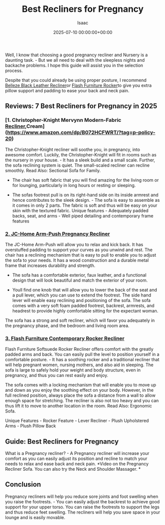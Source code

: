 ﻿---
title: Best Recliners for Pregnancy
description: Well, I know that choosing a good pregnancy recliner and Nursery is a daunting task. - But we all need to deal with the sleepless nights and backache...
slug: /best-recliners-for-pregnancy/
date: 2025-07-10 00:00:00+00:00
lastmod: 2025-07-10 00:00:00+03:00
author: Isaac
categories:

- Recliners
tags:

- recliners

- recliner

- pregnancy
layout: post
---

Well, I know that choosing a good pregnancy recliner and Nursery is a daunting task. - But we all need to deal with the sleepless nights and backache problems. I hope this guide will assist you in the selection process.

Despite that you could already be using proper posture, I recommend [Belleze Black Leather Recliner](https://www.amazon.com/dp/B0731QHV1V/?tag=p-policy-20)or [Flash Furniture Rocker](https://www.amazon.com/dp/B01BKB9YCW/?tag=p-policy-20)to give you extra pillow support and padding to ease your back and neck pain.

##  Reviews: 7 Best Recliners for Pregnancy in 2025

###  [1. Christopher-Knight Mervynn Modern-Fabric [Recliner](https://pestpolicy.com/best-recliners-for-sleeping/),Cream](https://www.amazon.com/dp/B072HCFWRT/?tag=p-policy-20)

The Christopher-Knight recliner will soothe you, in pregnancy, into awesome comfort. Luckily, the Christopher-Knight will fit in rooms such as the nursery in your house. - It has a sleek build and a small scale. Further, the sofa reclining system is quiet. The small-scaled recliner can recline smoothly. Read Also: Sectional Sofa for Family.

- The chair has soft fabric that you will find amazing for the living room or for lounging, particularly in long hours or resting or sleeping.

- The sofas footrest pull is on its right-hand side on its inside armrest and hence contributes to the sleek design. - The sofa is easy to assemble as it comes in only 2 parts. The fabric is soft and thus will be easy on your skin with the textured fabric. Unique features - Adequately padded backs, seat, and arms - Well piped detailing and contemporary frame features

###  [2. JC-Home Arm-Push Pregnancy Recliner](https://www.amazon.com/dp/B07WGPMLQ1/?tag=p-policy-20)

The JC-Home Arm-Push will allow you to relax and kick back. It has overstuffed padding to support your curves as you unwind and rest. The chair has a reclining mechanism that is easy to pull to enable you to adjust the sofa to your needs. It has a wood construction and a durable metal frame that increases durability and strength.

- The sofa has a comfortable exterior, faux leather, and a functional design that will look beautiful and match the exterior of your room.

- Youll find one knob that will allow you to lower the back of the seat and a pull lever, which you can use to extend the footrest. The side hand lever will enable easy reclining and positioning of the sofa. The sofa comes with a very soft foam padded footrest, backrest, armrests, and headrest to provide highly comfortable sitting for the expectant woman.

The sofa has a strong and soft recliner, which will favor you adequately in the pregnancy phase, and the bedroom and living room area.

###  [3. Flash Furniture Contemporary Rocker Recliner](https://www.amazon.com/dp/B01BKB9YCW/?tag=p-policy-20)

Flash Furniture Softsuede Rocker Recliner offers comfort with the greatly padded arms and back. You can easily pull the level to position yourself in a comfortable posture. - It has a soothing rocker and a traditional recliner that will help pregnant women, nursing mothers, and also aid in sleeping. The sofa is large to safely hold your weight and body structure, even in pregnancy, and thus you can rest easily and enjoy.

The sofa comes with a locking mechanism that will enable you to move up and down as you enjoy the soothing effect on your body. However, in the full reclined position, always place the sofa a distance from a wall to allow enough space for stretching. The recliner is also not too heavy and you can thus lift it to move to another location in the room. Read Also: Ergonomic Sofa.

Unique Features - Rocker Feature - Lever Recliner - Plush Upholstered Arms - Plush Pillow Back

##  Guide: Best Recliners for Pregnancy

What is a Pregnancy recliner? - A Pregnancy recliner will increase your comfort as you can easily adjust its position and recline to match your needs to relax and ease back and neck pain. *Video on the Pregnancy Recliner Sofa. You can also try the Neck and Shoulder Massager. *

##  Conclusion

Pregnancy recliners will help you reduce sore joints and foot swelling when you raise the footrests. - You can easily adjust the backrest to achieve good support for your upper torso. You can raise the footrests to support the legs and thus reduce feet swelling. The recliners will help you save space in your lounge and is easily movable.
